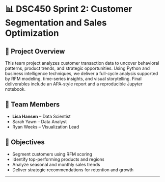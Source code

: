 # 📊 DSC450 Sprint 2: Customer Segmentation and Sales Optimization

## 🧠 Project Overview
This team project analyzes customer transaction data to uncover behavioral patterns, product trends, and strategic opportunities. Using Python and business intelligence techniques, we deliver a full-cycle analysis supported by RFM modeling, time-series insights, and visual storytelling. Final deliverables include an APA-style report and a reproducible Jupyter notebook.

## 👥 Team Members
- **Lisa Hansen** – Data Scientist
- Sarah Yawn – Data Analyst  
- Ryan Weeks – Visualization Lead  

## 🎯 Objectives
- Segment customers using RFM scoring  
- Identify top-performing products and regions  
- Analyze seasonal and monthly sales trends  
- Deliver strategic recommendations for retention and growth



---

